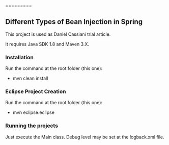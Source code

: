 =========

## Different Types of Bean Injection in Spring

This project is used as Daniel Cassiani trial article.

It requires Java SDK 1.8 and Maven 3.X.

### Installation 

Run the command at the root folder (this one):
- mvn clean install

### Eclipse Project Creation 

Run the command at the root folder (this one):
- mvn  eclipse:eclipse

### Running the projects

Just execute the Main class. Debug level may be set at the logback.xml file.
